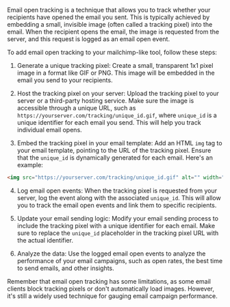 Email open tracking is a technique that allows you to track whether your recipients have opened the email you sent. This is typically achieved by embedding a small, invisible image (often called a tracking pixel) into the email. When the recipient opens the email, the image is requested from the server, and this request is logged as an email open event.

To add email open tracking to your mailchimp-like tool, follow these steps:

1. Generate a unique tracking pixel:
Create a small, transparent 1x1 pixel image in a format like GIF or PNG. This image will be embedded in the email you send to your recipients.

2. Host the tracking pixel on your server:
Upload the tracking pixel to your server or a third-party hosting service. Make sure the image is accessible through a unique URL, such as `https://yourserver.com/tracking/unique_id.gif`, where `unique_id` is a unique identifier for each email you send. This will help you track individual email opens.

3. Embed the tracking pixel in your email template:
Add an HTML `img` tag to your email template, pointing to the URL of the tracking pixel. Ensure that the `unique_id` is dynamically generated for each email. Here's an example:

```html
<img src="https://yourserver.com/tracking/unique_id.gif" alt="" width="1" height="1" border="0" style="height:1px!important;width:1px!important;border-width:0!important;margin:0!important;padding:0!important" />
```

4. Log email open events:
When the tracking pixel is requested from your server, log the event along with the associated `unique_id`. This will allow you to track the email open events and link them to specific recipients.

5. Update your email sending logic:
Modify your email sending process to include the tracking pixel with a unique identifier for each email. Make sure to replace the `unique_id` placeholder in the tracking pixel URL with the actual identifier.

6. Analyze the data:
Use the logged email open events to analyze the performance of your email campaigns, such as open rates, the best time to send emails, and other insights.

Remember that email open tracking has some limitations, as some email clients block tracking pixels or don't automatically load images. However, it's still a widely used technique for gauging email campaign performance.
